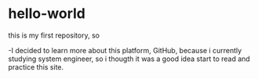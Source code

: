 # hello-world
this is my first repository, so

-I decided to learn more about this platform, GitHub, because 
i currently studying system engineer, so i thougth it was a 
good idea start to read and practice this site.
